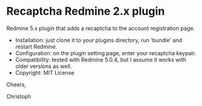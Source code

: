 Recaptcha Redmine 2.x plugin
===========================

Redmine 5.x plugin that adds a recaptcha to the account registration page.

- Installation: just clone it to your plugins directory, run 'bundle' and restart Redmine.
- Configuration: on the plugin setting page, enter your recaptcha keypair.
- Compatibility: tested with Redmine 5.0.4, but I assume it works with older versions as well.
- Copyright: MIT License

Cheers,

  Christoph
